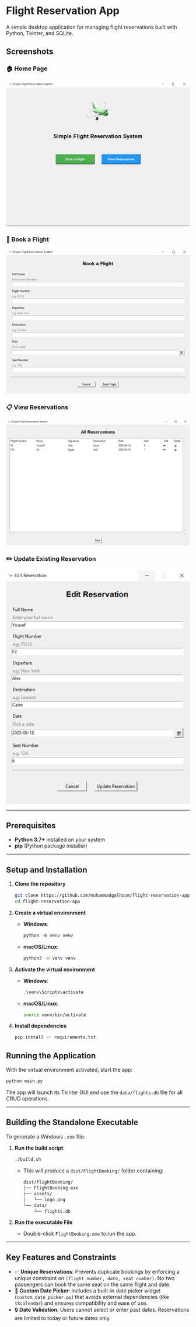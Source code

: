# Flight Reservation App

A simple desktop application for managing flight reservations built with Python, Tkinter, and SQLite.

## Screenshots

### 🏠 Home Page

![Home](assets/screenshots/home.png)

### 🛫 Book a Flight

![Booking](assets/screenshots/booking.png)

### 📋 View Reservations

![Reservations](assets/screenshots/reservations.png)

### ✏️ Update Existing Reservation

![Update Reservation](assets/screenshots/update_reservation.png)

---

## Prerequisites

* **Python 3.7+** installed on your system  
* **pip** (Python package installer)

---

## Setup and Installation

1. **Clone the repository**

   ```bash
   git clone https://github.com/muhammadgalhoum/flight-reservation-app.git
   cd flight-reservation-app


2. **Create a virtual environment**

   * **Windows**:

     ```powershell
     python -m venv venv
     ```

   * **macOS/Linux**:

     ```bash
     python3 -m venv venv
     ```

3. **Activate the virtual environment**

   * **Windows**:

     ```cmd
     .\venv\Scripts\activate
     ```

   * **macOS/Linux**:

     ```bash
     source venv/bin/activate
     ```

4. **Install dependencies**

   ```bash
   pip install -r requirements.txt
   ```

## Running the Application

With the virtual environment activated, start the app:

```bash
python main.py
```

The app will launch its Tkinter GUI and use the `data/flights.db` file for all CRUD operations.

---

## Building the Standalone Executable

To generate a Windows `.exe` file:

1. **Run the build script**:

   ```bash
   ./build.sh
   ```

   * This will produce a `dist/FlightBooking/` folder containing:

     ```text
     dist/FlightBooking/
     ├── FlightBooking.exe
     ├── assets/
     │   └── logo.png
     └── data/
         └── flights.db
     ```

2. **Run the executable File**
   * Double-click `FlightBooking.exe` to run the app.

---

## Key Features and Constraints

* ✅ **Unique Reservations**: Prevents duplicate bookings by enforcing a unique constraint on `(flight_number, date, seat_number)`. No two passengers can book the same seat on the same flight and date.
* 📅 **Custom Date Picker**: Includes a built-in date picker widget (`custom_date_picker.py`) that avoids external dependencies (like `tkcalendar`) and ensures compatibility and ease of use.
* 🔒 **Date Validation**: Users cannot select or enter past dates. Reservations are limited to today or future dates only.
